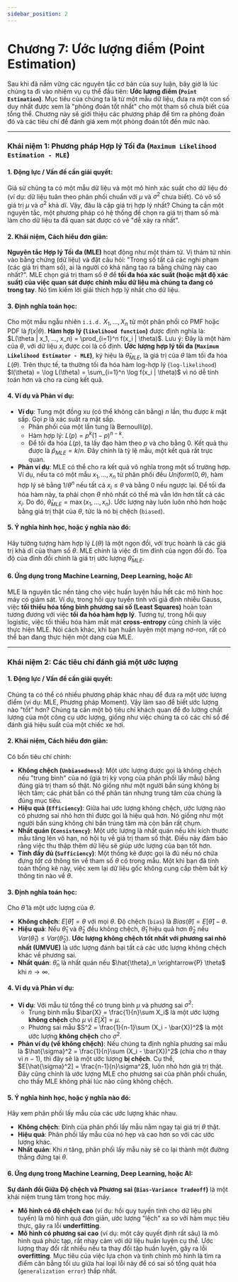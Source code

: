 ```yaml
---
sidebar_position: 2
---
```


# Chương 7: Ước lượng điểm (Point Estimation)

Sau khi đã nắm vững các nguyên tắc cơ bản của suy luận, bây giờ là lúc chúng ta đi vào nhiệm vụ cụ thể đầu tiên: **Ước lượng điểm (`Point Estimation`)**. Mục tiêu của chúng ta là từ một mẫu dữ liệu, đưa ra một con số duy nhất được xem là "phỏng đoán tốt nhất" cho một tham số chưa biết của tổng thể. Chương này sẽ giới thiệu các phương pháp để tìm ra phỏng đoán đó và các tiêu chí để đánh giá xem một phỏng đoán tốt đến mức nào.

---

### **Khái niệm 1: Phương pháp Hợp lý Tối đa (`Maximum Likelihood Estimation - MLE`)**

#### 1. Động lực / Vấn đề cần giải quyết:
Giả sử chúng ta có một mẫu dữ liệu và một mô hình xác suất cho dữ liệu đó (ví dụ: dữ liệu tuân theo phân phối chuẩn với $\mu$ và $\sigma^2$ chưa biết). Có vô số giá trị $\mu$ và $\sigma^2$ khả dĩ. Vậy, đâu là cặp giá trị hợp lý nhất? Chúng ta cần một nguyên tắc, một phương pháp có hệ thống để chọn ra giá trị tham số mà làm cho dữ liệu ta đã quan sát được có vẻ "dễ xảy ra nhất".

#### 2. Khái niệm, Cách hiểu đơn giản:
**Nguyên tắc Hợp lý Tối đa (MLE)** hoạt động như một thám tử. Vị thám tử nhìn vào bằng chứng (dữ liệu) và đặt câu hỏi: "Trong số tất cả các nghi phạm (các giá trị tham số), ai là người có khả năng tạo ra bằng chứng này cao nhất?". MLE chọn giá trị tham số $\theta$ để **tối đa hóa xác suất (hoặc mật độ xác suất) của việc quan sát được chính mẫu dữ liệu mà chúng ta đang có trong tay**. Nó tìm kiếm lời giải thích hợp lý nhất cho dữ liệu.

#### 3. Định nghĩa toán học:
Cho một mẫu ngẫu nhiên `i.i.d.` $X_1, ..., X_n$ từ một phân phối có PMF hoặc PDF là $f(x|\theta)$. **Hàm hợp lý (`likelihood function`)** được định nghĩa là:
$L(\theta | x_1, ..., x_n) = \prod_{i=1}^n f(x_i | \theta)$.
Lưu ý: Đây là một hàm của $\theta$, với dữ liệu $x_i$ được coi là cố định.
**Ước lượng hợp lý tối đa (`Maximum Likelihood Estimator - MLE`)**, ký hiệu là $\hat{\theta}_{MLE}$, là giá trị của $\theta$ làm tối đa hóa $L(\theta)$.
Trên thực tế, ta thường tối đa hóa hàm log-hợp lý (`log-likelihood`) $l(\theta) = \log L(\theta) = \sum_{i=1}^n \log f(x_i | \theta)$ vì nó dễ tính toán hơn và cho ra cùng kết quả.

#### 4. Ví dụ và Phản ví dụ:
* **Ví dụ**: Tung một đồng xu (có thể không cân bằng) $n$ lần, thu được $k$ mặt sấp. Gọi $p$ là xác suất ra mặt sấp.
    * Phân phối của một lần tung là Bernoulli($p$).
    * Hàm hợp lý: $L(p) = p^k (1-p)^{n-k}$.
    * Để tối đa hóa $L(p)$, ta lấy đạo hàm theo $p$ và cho bằng 0. Kết quả thu được là $\hat{p}_{MLE} = k/n$. Đây chính là tỷ lệ mẫu, một kết quả rất trực quan.
* **Phản ví dụ**: MLE có thể cho ra kết quả vô nghĩa trong một số trường hợp. Ví dụ, nếu ta có một mẫu $x_1, ..., x_n$ từ phân phối đều $Uniform(0, \theta)$, hàm hợp lý sẽ bằng $1/\theta^n$ nếu tất cả $x_i \le \theta$ và bằng 0 nếu ngược lại. Để tối đa hóa hàm này, ta phải chọn $\theta$ nhỏ nhất có thể mà vẫn lớn hơn tất cả các $x_i$. Do đó, $\hat{\theta}_{MLE} = \max(x_1, ..., x_n)$. Ước lượng này luôn luôn nhỏ hơn hoặc bằng giá trị thật của $\theta$, tức là nó bị chệch (`biased`).

#### 5. Ý nghĩa hình học, hoặc ý nghĩa nào đó:
Hãy tưởng tượng hàm hợp lý $L(\theta)$ là một ngọn đồi, với trục hoành là các giá trị khả dĩ của tham số $\theta$. MLE chính là việc đi tìm đỉnh của ngọn đồi đó. Tọa độ của đỉnh đồi chính là giá trị ước lượng $\hat{\theta}_{MLE}$. 

#### 6. Ứng dụng trong Machine Learning, Deep Learning, hoặc AI:
MLE là nguyên tắc nền tảng cho việc huấn luyện hầu hết các mô hình học máy có giám sát. Ví dụ, trong hồi quy tuyến tính với giả định nhiễu Gauss, việc **tối thiểu hóa tổng bình phương sai số (Least Squares)** hoàn toàn tương đương với việc **tối đa hóa hàm hợp lý**. Tương tự, trong hồi quy logistic, việc tối thiểu hóa hàm mất mát **cross-entropy** cũng chính là việc thực hiện MLE. Nói cách khác, khi bạn huấn luyện một mạng nơ-ron, rất có thể bạn đang thực hiện một dạng của MLE.

---

### **Khái niệm 2: Các tiêu chí đánh giá một ước lượng**

#### 1. Động lực / Vấn đề cần giải quyết:
Chúng ta có thể có nhiều phương pháp khác nhau để đưa ra một ước lượng điểm (ví dụ: MLE, Phương pháp Moment). Vậy làm sao để biết ước lượng nào "tốt" hơn? Chúng ta cần một bộ tiêu chí khách quan để đo lường chất lượng của một công cụ ước lượng, giống như việc chúng ta có các chỉ số để đánh giá hiệu suất của một chiếc xe hơi.

#### 2. Khái niệm, Cách hiểu đơn giản:
Có bốn tiêu chí chính:
* **Không chệch (`Unbiasedness`)**: Một ước lượng được gọi là không chệch nếu "trung bình" của nó (giá trị kỳ vọng của phân phối lấy mẫu) bằng đúng giá trị tham số thật. Nó giống như một người bắn súng không bị lệch tâm; các phát bắn có thể phân tán nhưng trung tâm của chúng là đúng mục tiêu.
* **Hiệu quả (`Efficiency`)**: Giữa hai ước lượng không chệch, ước lượng nào có phương sai nhỏ hơn thì được gọi là hiệu quả hơn. Nó giống như một người bắn súng không chỉ bắn trúng tâm mà còn bắn rất chụm.
* **Nhất quán (`Consistency`)**: Một ước lượng là nhất quán nếu khi kích thước mẫu tăng lên vô hạn, nó hội tụ về giá trị tham số thật. Điều này đảm bảo rằng việc thu thập thêm dữ liệu sẽ giúp ước lượng của bạn tốt hơn.
* **Tính đầy đủ (`Sufficiency`)**: Một thống kê được gọi là đủ nếu nó chứa đựng *tất cả* thông tin về tham số $\theta$ có trong mẫu. Một khi bạn đã tính toán thống kê này, việc xem lại dữ liệu gốc không cung cấp thêm bất kỳ thông tin nào về $\theta$.

#### 3. Định nghĩa toán học:
Cho $\hat{\theta}$ là một ước lượng của $\theta$.
* **Không chệch**: $E[\hat{\theta}] = \theta$ với mọi $\theta$. Độ chệch (`bias`) là $Bias(\hat{\theta}) = E[\hat{\theta}] - \theta$.
* **Hiệu quả**: Nếu $\hat{\theta}_1$ và $\hat{\theta}_2$ đều không chệch, $\hat{\theta}_1$ hiệu quả hơn $\hat{\theta}_2$ nếu $Var(\hat{\theta}_1) \le Var(\hat{\theta}_2)$. **Ước lượng không chệch tốt nhất với phương sai nhỏ nhất (UMVUE)** là ước lượng đánh bại tất cả các ước lượng không chệch khác về phương sai.
* **Nhất quán**: $\hat{\theta}_n$ là nhất quán nếu $\hat{\theta}_n \xrightarrow{P} \theta$ khi $n \to \infty$.

#### 4. Ví dụ và Phản ví dụ:
* **Ví dụ**: Với mẫu từ tổng thể có trung bình $\mu$ và phương sai $\sigma^2$:
    * Trung bình mẫu $\bar{X} = \frac{1}{n}\sum X_i$ là một ước lượng **không chệch** cho $\mu$ vì $E[\bar{X}] = \mu$.
    * Phương sai mẫu $S^2 = \frac{1}{n-1}\sum (X_i - \bar{X})^2$ là một ước lượng **không chệch** cho $\sigma^2$.
* **Phản ví dụ (về không chệch)**: Nếu chúng ta định nghĩa phương sai mẫu là $\hat{\sigma}^2 = \frac{1}{n}\sum (X_i - \bar{X})^2$ (chia cho $n$ thay vì $n-1$), thì đây sẽ là một ước lượng **bị chệch**. Cụ thể, $E[\hat{\sigma}^2] = \frac{n-1}{n}\sigma^2$, luôn nhỏ hơn giá trị thật. Đây cũng chính là ước lượng MLE cho phương sai của phân phối chuẩn, cho thấy MLE không phải lúc nào cũng không chệch.

#### 5. Ý nghĩa hình học, hoặc ý nghĩa nào đó:
Hãy xem phân phối lấy mẫu của các ước lượng khác nhau.
* **Không chệch**: Đỉnh của phân phối lấy mẫu nằm ngay tại giá trị $\theta$ thật.
* **Hiệu quả**: Phân phối lấy mẫu của nó hẹp và cao hơn so với các ước lượng khác.
* **Nhất quán**: Khi $n$ tăng, phân phối lấy mẫu này sẽ co lại thành một đường thẳng đứng tại $\theta$.


#### 6. Ứng dụng trong Machine Learning, Deep Learning, hoặc AI:
**Sự đánh đổi Giữa Độ chệch và Phương sai (`Bias-Variance Tradeoff`)** là một khái niệm trung tâm trong học máy.
* **Mô hình có độ chệch cao** (ví dụ: hồi quy tuyến tính cho dữ liệu phi tuyến) là mô hình quá đơn giản, ước lượng "lệch" xa so với hàm mục tiêu thực, gây ra lỗi **underfitting**.
* **Mô hình có phương sai cao** (ví dụ: một cây quyết định rất sâu) là mô hình quá phức tạp, rất nhạy cảm với dữ liệu huấn luyện cụ thể. Ước lượng thay đổi rất nhiều nếu ta thay đổi tập huấn luyện, gây ra lỗi **overfitting**.
Mục tiêu của việc lựa chọn và tinh chỉnh mô hình là tìm ra điểm cân bằng tối ưu giữa hai loại lỗi này để có sai số tổng quát hóa (`generalization error`) thấp nhất.